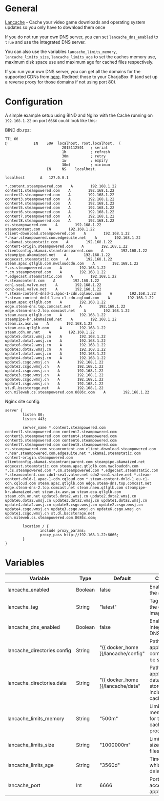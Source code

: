 # General
[Lancache](https://github.com/lancachenet/monolithic) - Cache your video game downloads and operating system updates so you only have to download them once

If you do not run your own DNS server, you can set `lancache_dns_enabled` to `true` and use the integrated DNS server.

You can also use the variables `lancache_limits_memory`, `lancache_limits_size`, `lancache_limits_age` to set the caches memory use, maximum disk space use and maximum age for cached files respectively.

If you run your own DNS server, you can get all the domains for the supported CDNs from [here](https://github.com/uklans/cache-domains). Redirect those to your CharjaBox IP (and set up a reverse proxy for those domains if not using port 80).

# Configuration

A simple example setup using BIND and Nginx with the Cache running on `192.168.1.22` on port `6666` could look like this:

BIND db.rpz:
```
TTL 60
@            IN    SOA  localhost. root.localhost.  (
                          2015112501   ; serial
                          1h           ; refresh
                          30m          ; retry
                          1w           ; expiry
                          30m)         ; minimum
                   IN     NS    localhost.

localhost       A   127.0.0.1

*.content.steampowered.com    A        192.168.1.22
content1.steampowered.com    A        192.168.1.22
content2.steampowered.com    A        192.168.1.22
content3.steampowered.com    A        192.168.1.22
content4.steampowered.com    A        192.168.1.22
content5.steampowered.com    A        192.168.1.22
content6.steampowered.com    A        192.168.1.22
content7.steampowered.com    A        192.168.1.22
content8.steampowered.com    A        192.168.1.22
cs.steampowered.com    A        192.168.1.22
steamcontent.com    A        192.168.1.22
client-download.steampowered.com    A        192.168.1.22
*.hsar.steampowered.com.edgesuite.net    A        192.168.1.22
*.akamai.steamstatic.com    A        192.168.1.22
content-origin.steampowered.com    A        192.168.1.22
clientconfig.akamai.steamtransparent.com    A        192.168.1.22
steampipe.akamaized.net    A        192.168.1.22
edgecast.steamstatic.com    A        192.168.1.22
steam.apac.qtlglb.com.mwcloudcdn.com    A        192.168.1.22
*.cs.steampowered.com    A        192.168.1.22
*.cm.steampowered.com    A        192.168.1.22
*.edgecast.steamstatic.com    A        192.168.1.22
*.steamcontent.com    A        192.168.1.22
cdn1-sea1.valve.net    A        192.168.1.22
cdn2-sea1.valve.net    A        192.168.1.22
*.steam-content-dnld-1.apac-1-cdn.cqloud.com    A        192.168.1.22
*.steam-content-dnld-1.eu-c1-cdn.cqloud.com    A        192.168.1.22
steam.apac.qtlglb.com    A        192.168.1.22
edge.steam-dns.top.comcast.net    A        192.168.1.22
edge.steam-dns-2.top.comcast.net    A        192.168.1.22
steam.naeu.qtlglb.com    A        192.168.1.22
steampipe-kr.akamaized.net    A        192.168.1.22
steam.ix.asn.au    A        192.168.1.22
steam.eca.qtlglb.com     A        192.168.1.22
steam.cdn.on.net    A        192.168.1.22
update5.dota2.wmsj.cn    A        192.168.1.22
update2.dota2.wmsj.cn    A        192.168.1.22
update6.dota2.wmsj.cn    A        192.168.1.22
update3.dota2.wmsj.cn    A        192.168.1.22
update1.dota2.wmsj.cn    A        192.168.1.22
update4.dota2.wmsj.cn    A        192.168.1.22
update5.csgo.wmsj.cn    A        192.168.1.22
update2.csgo.wmsj.cn    A        192.168.1.22
update4.csgo.wmsj.cn    A        192.168.1.22
update3.csgo.wmsj.cn    A        192.168.1.22
update6.csgo.wmsj.cn    A        192.168.1.22
update1.csgo.wmsj.cn    A        192.168.1.22
st.dl.bscstorage.net    A        192.168.1.22
cdn.mileweb.cs.steampowered.com.8686c.com    A        192.168.1.22
```
Nginx site config:
```
server {
        listen 80;
        listen 443;

        server_name *.content.steampowered.com content1.steampowered.com content2.steampowered.com content3.steampowered.com content4.steampowered.com content5.steampowered.com content6.steampowered.com content7.steampowered.com content8.steampowered.com cs.steampowered.com steamcontent.com client-download.steampowered.com *.hsar.steampowered.com.edgesuite.net *.akamai.steamstatic.com content-origin.steampowered.com clientconfig.akamai.steamtransparent.com steampipe.akamaized.net edgecast.steamstatic.com steam.apac.qtlglb.com.mwcloudcdn.com *.cs.steampowered.com *.cm.steampowered.com *.edgecast.steamstatic.com *.steamcontent.com cdn1-sea1.valve.net cdn2-sea1.valve.net *.steam-content-dnld-1.apac-1-cdn.cqloud.com *.steam-content-dnld-1.eu-c1-cdn.cqloud.com steam.apac.qtlglb.com edge.steam-dns.top.comcast.net edge.steam-dns-2.top.comcast.net steam.naeu.qtlglb.com steampipe-kr.akamaized.net steam.ix.asn.au steam.eca.qtlglb.com  steam.cdn.on.net update5.dota2.wmsj.cn update2.dota2.wmsj.cn update6.dota2.wmsj.cn update3.dota2.wmsj.cn update1.dota2.wmsj.cn update4.dota2.wmsj.cn update5.csgo.wmsj.cn update2.csgo.wmsj.cn update4.csgo.wmsj.cn update3.csgo.wmsj.cn update6.csgo.wmsj.cn update1.csgo.wmsj.cn st.dl.bscstorage.net cdn.mileweb.cs.steampowered.com.8686c.com;

        location / {
                include proxy_params;
                proxy_pass http://192.168.1.22:6666;
        }
}
```

# Variables

| Variable                    | Type    | Default                             | Comment                                                                     |
|-----------------------------|---------|-------------------------------------|-----------------------------------------------------------------------------|
| lancache_enabled            | Boolean | false                               | Enable/Disable the application                                              |
| lancache_tag                | String  | "latest"                            | Tag to use for the docker image                                             |
| lancache_dns_enabled        | Boolean | false                               | Enable/Disable integrated DNS server                                        |
| lancache_directories.config | String  | "{{ docker_home }}/lancache/config" | Path were application config should be stored                               |
| lancache_directories.data   | String  | "{{ docker_home }}/lancache/data"   | Path were application data should be stored, This includes all cached files |
| lancache_limits_memory      | String  | "500m"                              | Limit for memory usage for the caching process                              |
| lancache_limits_size        | String  | "1000000m"                          | Limit for total size of cached files                                        |
| lancache_limits_age         | String  | "3560d"                             | Time after which to delete old files                                        |
| lancache_port               | Int     | 6666                                | Port used to access the application                                         |
